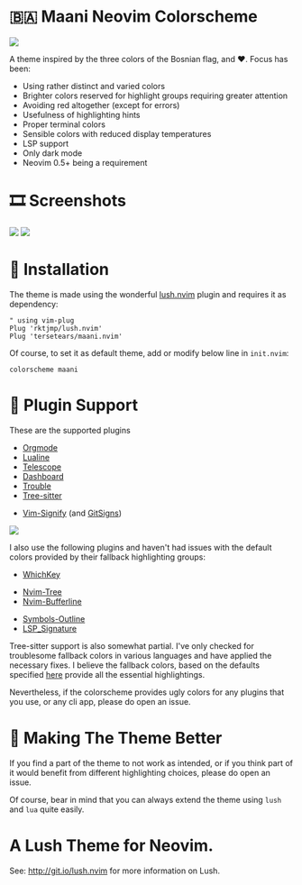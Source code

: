# :bosnia_herzegovina: Maani Neovim Colorscheme

![](https://user-images.githubusercontent.com/36173945/132120638-adad3a59-54eb-4a24-a6fd-62afbe5aef46.png)

A theme inspired by the three colors of the Bosnian flag, and :heart:. Focus has been:

* Using rather distinct and varied colors
* Brighter colors reserved for highlight groups requiring greater attention
* Avoiding red altogether (except for errors)
* Usefulness of highlighting hints
* Proper terminal colors
* Sensible colors with reduced display temperatures
* LSP support
* Only dark mode
* Neovim 0.5+ being a requirement

# :film_strip: Screenshots

![](https://user-images.githubusercontent.com/36173945/140066044-14de55c5-eab6-4bd9-9d1c-a5268e7bb8da.png)
![](https://user-images.githubusercontent.com/36173945/140066006-6080840a-3114-4f2c-84fd-63aadaa26780.png)

# :vhs: Installation

The theme is made using the wonderful [lush.nvim](https://github.com/rktjmp/lush.nvim) plugin and requires it as dependency:

```vim
" using vim-plug
Plug 'rktjmp/lush.nvim'
Plug 'tersetears/maani.nvim'
```

Of course, to set it as default theme, add or modify below line in `init.nvim`:

```vim
colorscheme maani
```

# :construction: Plugin Support


These are the supported plugins

* [Orgmode](https://github.com/nvim-orgmode/orgmode)
* [Lualine](https://github.com/hoob3rt/lualine.nvim)
* [Telescope](https://github.com/nvim-telescope/telescope.nvim)
* [Dashboard](https://github.com/glepnir/dashboard-nvim)
* [Trouble](https://github.com/folke/trouble.nvim)
* [Tree-sitter](https://github.com/nvim-treesitter/nvim-treesitter)
- [Vim-Signify](https://github.com/mhinz/vim-signify) (and [GitSigns](https://github.com/lewis6991/gitsigns.nvim))

![](https://user-images.githubusercontent.com/36173945/158016445-e57518d5-28d4-4aff-a30d-89429aafa567.png)

I also use the following plugins and haven't had issues with the default colors provided by their fallback highlighting groups:

* [WhichKey](https://github.com/folke/which-key.nvim)
- [Nvim-Tree](https://github.com/kyazdani42/nvim-tree.lua)
- [Nvim-Bufferline](https://github.com/akinsho/nvim-bufferline.lua)
* [Symbols-Outline](https://github.com/simrat39/symbols-outline.nvim)
* [LSP_Signature](https://github.com/ray-x/lsp_signature.nvim)

 Tree-sitter support is also somewhat partial. I've only checked for troublesome fallback colors in various languages and have applied the necessary fixes. I believe the fallback colors, based on the defaults specified [here](https://github.com/nvim-treesitter/nvim-treesitter/blob/master/plugin/nvim-treesitter.vim) provide all the essential highlightings.

Nevertheless, if the colorscheme provides ugly colors for any plugins that you use, or any cli app, please do open an issue.

# :hammer: Making The Theme Better

If you find a part of the theme to not work as intended, or if you think part of it would benefit from different highlighting choices, please do open an issue. 

Of course, bear in mind that you can always extend the theme using `lush` and `lua` quite easily.

# A Lush Theme for Neovim.

See: http://git.io/lush.nvim for more information on Lush.
